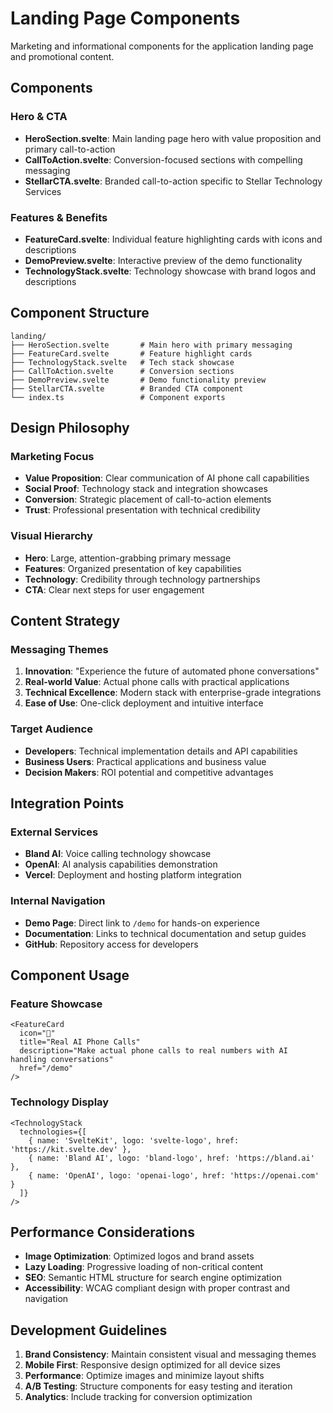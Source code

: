# Landing Page Components

Marketing and informational components for the application landing page and promotional content.

## Components

### Hero & CTA
- **HeroSection.svelte**: Main landing page hero with value proposition and primary call-to-action
- **CallToAction.svelte**: Conversion-focused sections with compelling messaging
- **StellarCTA.svelte**: Branded call-to-action specific to Stellar Technology Services

### Features & Benefits
- **FeatureCard.svelte**: Individual feature highlighting cards with icons and descriptions
- **DemoPreview.svelte**: Interactive preview of the demo functionality
- **TechnologyStack.svelte**: Technology showcase with brand logos and descriptions

## Component Structure

```
landing/
├── HeroSection.svelte       # Main hero with primary messaging
├── FeatureCard.svelte       # Feature highlight cards
├── TechnologyStack.svelte   # Tech stack showcase
├── CallToAction.svelte      # Conversion sections
├── DemoPreview.svelte       # Demo functionality preview
├── StellarCTA.svelte        # Branded CTA component
└── index.ts                 # Component exports
```

## Design Philosophy

### Marketing Focus
- **Value Proposition**: Clear communication of AI phone call capabilities
- **Social Proof**: Technology stack and integration showcases
- **Conversion**: Strategic placement of call-to-action elements
- **Trust**: Professional presentation with technical credibility

### Visual Hierarchy
- **Hero**: Large, attention-grabbing primary message
- **Features**: Organized presentation of key capabilities  
- **Technology**: Credibility through technology partnerships
- **CTA**: Clear next steps for user engagement

## Content Strategy

### Messaging Themes
1. **Innovation**: "Experience the future of automated phone conversations"
2. **Real-world Value**: Actual phone calls with practical applications
3. **Technical Excellence**: Modern stack with enterprise-grade integrations
4. **Ease of Use**: One-click deployment and intuitive interface

### Target Audience
- **Developers**: Technical implementation details and API capabilities
- **Business Users**: Practical applications and business value
- **Decision Makers**: ROI potential and competitive advantages

## Integration Points

### External Services
- **Bland AI**: Voice calling technology showcase
- **OpenAI**: AI analysis capabilities demonstration
- **Vercel**: Deployment and hosting platform integration

### Internal Navigation
- **Demo Page**: Direct link to `/demo` for hands-on experience
- **Documentation**: Links to technical documentation and setup guides
- **GitHub**: Repository access for developers

## Component Usage

### Feature Showcase
```svelte
<FeatureCard
  icon="🤖"
  title="Real AI Phone Calls"
  description="Make actual phone calls to real numbers with AI handling conversations"
  href="/demo"
/>
```

### Technology Display
```svelte
<TechnologyStack
  technologies={[
    { name: 'SvelteKit', logo: 'svelte-logo', href: 'https://kit.svelte.dev' },
    { name: 'Bland AI', logo: 'bland-logo', href: 'https://bland.ai' },
    { name: 'OpenAI', logo: 'openai-logo', href: 'https://openai.com' }
  ]}
/>
```

## Performance Considerations

- **Image Optimization**: Optimized logos and brand assets
- **Lazy Loading**: Progressive loading of non-critical content
- **SEO**: Semantic HTML structure for search engine optimization
- **Accessibility**: WCAG compliant design with proper contrast and navigation

## Development Guidelines

1. **Brand Consistency**: Maintain consistent visual and messaging themes
2. **Mobile First**: Responsive design optimized for all device sizes
3. **Performance**: Optimize images and minimize layout shifts
4. **A/B Testing**: Structure components for easy testing and iteration
5. **Analytics**: Include tracking for conversion optimization 